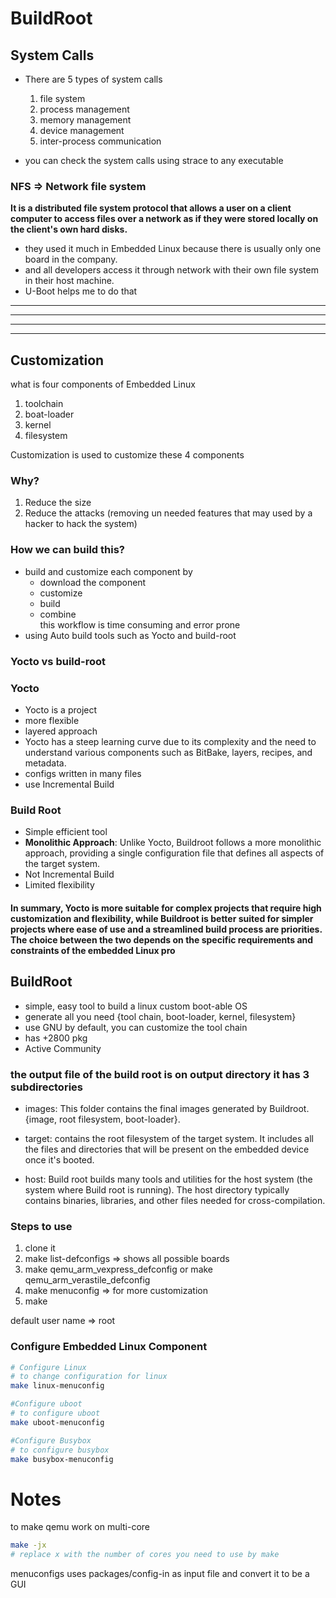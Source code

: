 # BuildRoot

## System Calls
- There are 5 types of system calls
    1. file system
    2. process management
    3. memory management
    4. device management
    5. inter-process communication

- you can check the system calls using strace to any executable

### NFS => Network file system
**It is a distributed file system protocol that allows a user on a client computer to access files over a network as if they were stored locally on the client's own hard disks.**
- they used it much in Embedded Linux because there is usually only one board in the company.
- and all developers access it through network with their own file system in their host machine.
- U-Boot helps me to do that
---
---
---
---
## Customization

what is four components of Embedded Linux
1. toolchain
2. boat-loader
3. kernel
4. filesystem

Customization is used to customize these 4 components
### Why?
1. Reduce the size
2. Reduce the attacks (removing un needed features that may used by a hacker to hack the system)

### How we can build this?
- build and customize each component by
    - download the component
    - customize
    - build 
    - combine
    \
this workflow is time consuming and error prone
- using Auto build tools such as Yocto and build-root

### Yocto vs build-root

### Yocto
- Yocto is a project
- more flexible
- layered approach
- Yocto has a steep learning curve due to its complexity and the need to understand various components such as BitBake, layers, recipes, and metadata.
- configs written in many files
- use Incremental Build

### Build Root
- Simple efficient tool
- **Monolithic Approach**: Unlike Yocto, Buildroot follows a more monolithic approach, providing a single configuration file that defines all aspects of the target system.
- Not Incremental Build
- Limited flexibility

#### In summary, Yocto is more suitable for complex projects that require high customization and flexibility, while Buildroot is better suited for simpler projects where ease of use and a streamlined build process are priorities. The choice between the two depends on the specific requirements and constraints of the embedded Linux pro

## BuildRoot
- simple, easy tool to build a linux custom boot-able OS
- generate all you need {tool chain, boot-loader, kernel, filesystem}
- use GNU by default, you can customize the tool chain
- has +2800 pkg
- Active Community


### the output file of the build root is on output directory it has 3 subdirectories

- images: This folder contains the final images generated by Buildroot. {image, root filesystem, boot-loader}.

- target: contains the root filesystem of the target system. It includes all the files and directories that will be present on the embedded device once it's booted.

- host: Build root builds many tools and utilities for the host system (the system where Build root is running). The host directory typically contains binaries, libraries, and other files needed for cross-compilation.

### Steps to use 
1. clone it 
2. make list-defconfigs  => shows all possible boards
3. make qemu_arm_vexpress_defconfig or make qemu_arm_verastile_defconfig
4. make menuconfig => for more customization
5. make 

default user name => root

### Configure Embedded Linux Component
```bash
# Configure Linux
# to change configuration for linux 
make linux-menuconfig

#Configure uboot
# to configure uboot
make uboot-menuconfig

#Configure Busybox
# to configure busybox
make busybox-menuconfig
```

# Notes
to make qemu work on multi-core
```bash
make -jx
# replace x with the number of cores you need to use by make
```
menuconfigs uses packages/config-in as input file and convert it to be a GUI